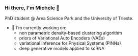 ### Hi there, I'm Michele 👋

PhD student @ Area Science Park and the University of Trieste.

- 🔭 I’m currently working on:
  - non parametric density-based clustering algorithm 
  - priors of Variational Auto Encoders (VAEs)
  - variational inference for Physical Systems (PINNs)
  - deep generative models applied to scRNA
 
<!--
- 🌱 I’m currently learning ...
- 👯 I’m looking to collaborate on ...
- 🤔 I’m looking for help with ...
- 💬 Ask me about ...
- 📫 How to reach me: ...
- 😄 Pronouns: ...
- ⚡ Fun fact: ...

-->
